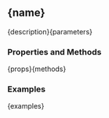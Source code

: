 ## <a id="{id}">{name}</a>
{description}{parameters}

### Properties and Methods
{props}{methods}

### Examples
{examples}